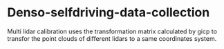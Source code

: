 # Denso-selfdriving-data-collection

Multi lidar calibration uses the transformation matrix calculated by gicp to transfor the point clouds of different lidars to a same coordinates system.
